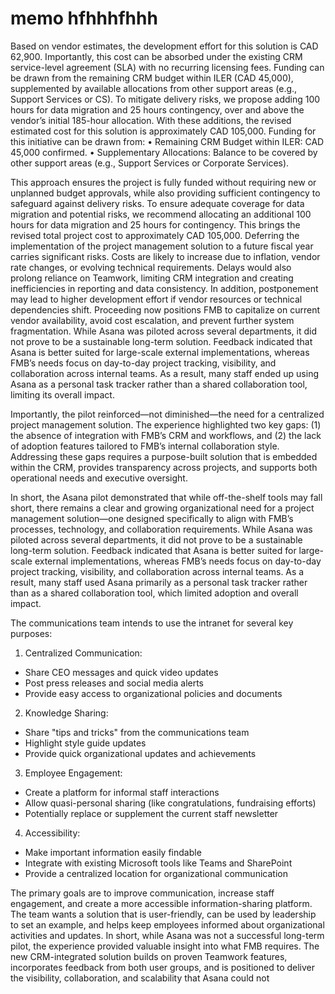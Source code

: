 # memo   hfhhhfhhh
Based on vendor estimates, the development effort for this solution is CAD 62,900. Importantly, this cost can be absorbed under the existing CRM service-level agreement (SLA) with no recurring licensing fees. Funding can be drawn from the remaining CRM budget within ILER (CAD 45,000), supplemented by available allocations from other support areas (e.g., Support Services or CS). To mitigate delivery risks, we propose adding 100 hours for data migration and 25 hours contingency, over and above the vendor’s initial 185-hour allocation.
With these additions, the revised estimated cost for this solution is approximately CAD 105,000.
Funding for this initiative can be drawn from:
	•	Remaining CRM Budget within ILER: CAD 45,000 confirmed.
	•	Supplementary Allocations: Balance to be covered by other support areas (e.g., Support Services or Corporate Services).

This approach ensures the project is fully funded without requiring new or unplanned budget approvals, while also providing sufficient contingency to safeguard against delivery risks.
To ensure adequate coverage for data migration and potential risks, we recommend allocating an additional 100 hours for data migration and 25 hours for contingency. This brings the revised total project cost to approximately CAD 105,000.
Deferring the implementation of the project management solution to a future fiscal year carries significant risks. Costs are likely to increase due to inflation, vendor rate changes, or evolving technical requirements. Delays would also prolong reliance on Teamwork, limiting CRM integration and creating inefficiencies in reporting and data consistency. In addition, postponement may lead to higher development effort if vendor resources or technical dependencies shift. Proceeding now positions FMB to capitalize on current vendor availability, avoid cost escalation, and prevent further system fragmentation.
While Asana was piloted across several departments, it did not prove to be a sustainable long-term solution. Feedback indicated that Asana is better suited for large-scale external implementations, whereas FMB’s needs focus on day-to-day project tracking, visibility, and collaboration across internal teams. As a result, many staff ended up using Asana as a personal task tracker rather than a shared collaboration tool, limiting its overall impact.

Importantly, the pilot reinforced—not diminished—the need for a centralized project management solution. The experience highlighted two key gaps: (1) the absence of integration with FMB’s CRM and workflows, and (2) the lack of adoption features tailored to FMB’s internal collaboration style. Addressing these gaps requires a purpose-built solution that is embedded within the CRM, provides transparency across projects, and supports both operational needs and executive oversight.

In short, the Asana pilot demonstrated that while off-the-shelf tools may fall short, there remains a clear and growing organizational need for a project management solution—one designed specifically to align with FMB’s processes, technology, and collaboration requirements.
While Asana was piloted across several departments, it did not prove to be a sustainable long-term solution. Feedback indicated that Asana is better suited for large-scale external implementations, whereas FMB’s needs focus on day-to-day project tracking, visibility, and collaboration across internal teams. As a result, many staff used Asana primarily as a personal task tracker rather than as a shared collaboration tool, which limited adoption and overall impact.

The communications team intends to use the intranet for several key purposes:

1. Centralized Communication:
- Share CEO messages and quick video updates
- Post press releases and social media alerts
- Provide easy access to organizational policies and documents

2. Knowledge Sharing:
- Share "tips and tricks" from the communications team
- Highlight style guide updates
- Provide quick organizational updates and achievements

3. Employee Engagement:
- Create a platform for informal staff interactions
- Allow quasi-personal sharing (like congratulations, fundraising efforts)
- Potentially replace or supplement the current staff newsletter

4. Accessibility:
- Make important information easily findable
- Integrate with existing Microsoft tools like Teams and SharePoint
- Provide a centralized location for organizational communication

The primary goals are to improve communication, increase staff engagement, and create a more accessible information-sharing platform. The team wants a solution that is user-friendly, can be used by leadership to set an example, and helps keep employees informed about organizational activities and updates.
In short, while Asana was not a successful long-term pilot, the experience provided valuable insight into what FMB requires. The new CRM-integrated solution builds on proven Teamwork features, incorporates feedback from both user groups, and is positioned to deliver the visibility, collaboration, and scalability that Asana could not
